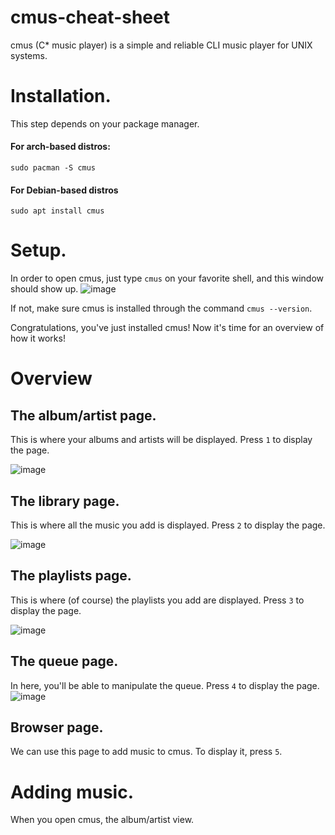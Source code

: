 # cmus-cheat-sheet
cmus (C* music player) is a simple and reliable CLI music player for UNIX systems.

# Installation.

This step depends on your package manager.
#### For arch-based distros:
```
sudo pacman -S cmus
```

#### For Debian-based distros
```
sudo apt install cmus
```

# Setup.
In order to open cmus, just type `cmus` on your favorite shell, and this window should show up.
![image](https://user-images.githubusercontent.com/55633950/107118230-8499c900-6877-11eb-8e0d-29af49c7d29a.png)

If not, make sure cmus is installed through the command ```cmus --version```.

Congratulations, you've just installed cmus! Now it's time for an overview of how it works!

# Overview
## The album/artist page.
This is where your albums and artists will be displayed. Press `1` to display the page.

![image](https://user-images.githubusercontent.com/55633950/107118348-6d0f1000-6878-11eb-806f-d986d40572a5.png)

## The library page.
This is where all the music you add is displayed. Press `2` to display the page.

![image](https://user-images.githubusercontent.com/55633950/107118412-c8410280-6878-11eb-84de-72bbf02724e5.png)

## The playlists page.
This is where (of course) the playlists you add are displayed. Press `3` to display the page.

![image](https://user-images.githubusercontent.com/55633950/107118482-35ed2e80-6879-11eb-8e22-66325336dedf.png)

## The queue page.
In here, you'll be able to manipulate the queue. Press `4` to display the page.
![image](https://user-images.githubusercontent.com/55633950/107118545-9a0ff280-6879-11eb-832f-faa31f262bb0.png)

## Browser page.
We can use this page to add music to cmus. To display it, press `5`.



# Adding music.
When you open cmus, the album/artist view.
